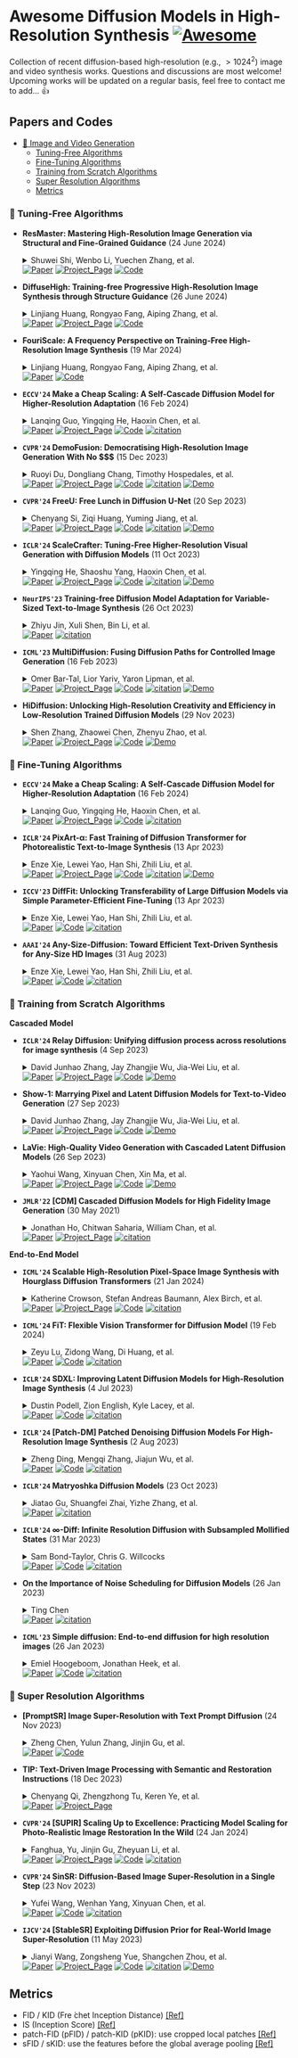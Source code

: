 # Awesome Diffusion Models in High-Resolution Synthesis [![Awesome](https://cdn.rawgit.com/sindresorhus/awesome/d7305f38d29fed78fa85652e3a63e154dd8e8829/media/badge.svg)](https://github.com/sindresorhus/awesome)
Collection of recent diffusion-based high-resolution (e.g., $>1024^2$) image and video synthesis works. Questions and discussions are most welcome! Upcoming works will be updated on a regular basis, feel free to contact me to add... :thumbsup:

## Papers and Codes

- [📍 Image and Video Generation](#papers-and-codes)
  - [Tuning-Free Algorithms](#-tuning-free-algorithms)
  - [Fine-Tuning Algorithms](#-fine-tuning-algorithms)
  - [Training from Scratch Algorithms](#-training-from-scratch-algorithms)
  - [Super Resolution Algorithms](#-super-resolution-algorithms)
  - [Metrics](#metrics)

### 🔅 Tuning-Free Algorithms

+ **ResMaster: Mastering High-Resolution Image Generation via Structural and Fine-Grained Guidance** (24 June 2024)<details><summary>Shuwei Shi, Wenbo Li, Yuechen Zhang, et al.</summary> Shuwei Shi, Wenbo Li, Yuechen Zhang, Jingwen He, Biao Gong, Yinqiang Zheng</details></details>
[![Paper](https://img.shields.io/badge/arXiv-b31b1b.svg)](https://arxiv.org/abs/2406.16476)
[![Project_Page](https://img.shields.io/badge/Project_Page-00CED1)](https://sites.google.com/view/minedreamer/main)
[![Code](https://img.shields.io/github/stars/Shuweis/ResMaster.svg?style=social&label=Star)](https://github.com/Shuweis/ResMaster)

+ **DiffuseHigh: Training-free Progressive High-Resolution Image Synthesis through Structure Guidance** (26 June 2024)<details><summary>Linjiang Huang, Rongyao Fang, Aiping Zhang, et al.</summary> Linjiang Huang, Rongyao Fang, Aiping Zhang, Guanglu Song, Si Liu, Yu Liu, Hongsheng Li</details></details>
[![Paper](https://img.shields.io/badge/arXiv-b31b1b.svg)](https://arxiv.org/abs/2406.18459)
[![Project_Page](https://img.shields.io/badge/Project_Page-00CED1)](https://yhyun225.github.io)
[![Code](https://img.shields.io/github/stars/yhyun225/DiffuseHigh.svg?style=social&label=Star)](https://github.com/yhyun225/DiffuseHigh)

+ **FouriScale: A Frequency Perspective on Training-Free High-Resolution Image Synthesis** (19 Mar 2024)<details><summary>Linjiang Huang, Rongyao Fang, Aiping Zhang, et al.</summary> Linjiang Huang, Rongyao Fang, Aiping Zhang, Guanglu Song, Si Liu, Yu Liu, Hongsheng Li</details></details>
[![Paper](https://img.shields.io/badge/arXiv-b31b1b.svg)](https://arxiv.org/abs/2403.12963)
[![Code](https://img.shields.io/github/stars/LeonHLJ/FouriScale.svg?style=social&label=Star)](https://github.com/LeonHLJ/FouriScale)

+ **`ECCV'24` Make a Cheap Scaling: A Self-Cascade Diffusion Model for Higher-Resolution Adaptation** (16 Feb 2024)<details><summary> Lanqing Guo, Yingqing He, Haoxin Chen, et al.</summary> Lanqing Guo, Yingqing He, Haoxin Chen, Menghan Xia, Xiaodong Cun, Yufei Wang, Siyu Huang, Yong Zhang, Xintao Wang, Qifeng Chen, Ying Shan, Bihan Wen</details></details>
[![Paper](https://img.shields.io/badge/arXiv-b31b1b.svg)](https://arxiv.org/abs/2402.10491)
[![Project_Page](https://img.shields.io/badge/Project_Page-00CED1)](https://guolanqing.github.io/Self-Cascade/)
[![Code](https://img.shields.io/github/stars/GuoLanqing/Self-Cascade.svg?style=social&label=Star)](https://github.com/GuoLanqing/Self-Cascade/)
[![citation](https://img.shields.io/badge/citation-1-blue.svg?paper=9ced6e814457eae83f5415364e266143defc81d1)](https://www.semanticscholar.org/paper/MultiDiffusion%3A-Fusing-Diffusion-Paths-for-Image-Bar-Tal-Yariv/9ced6e814457eae83f5415364e266143defc81d1)

+ **`CVPR'24` DemoFusion: Democratising High-Resolution Image Generation With No $$$** (15 Dec 2023)<details><summary> Ruoyi Du, Dongliang Chang, Timothy Hospedales, et al.</summary> Ruoyi Du, Dongliang Chang, Timothy Hospedales, Yi-Zhe Song, Zhanyu Ma</details></details>
[![Paper](https://img.shields.io/badge/arXiv-b31b1b.svg)](https://arxiv.org/abs/2310.07702)
[![Project_Page](https://img.shields.io/badge/Project_Page-00CED1)](https://ruoyidu.github.io/demofusion/demofusion.html)
[![Code](https://img.shields.io/github/stars/PRIS-CV/DemoFusion.svg?style=social&label=Star)](https://github.com/PRIS-CV/DemoFusion)
[![citation](https://img.shields.io/badge/citation-1-blue.svg?paper=9ced6e814457eae83f5415364e266143defc81d1)](https://www.semanticscholar.org/paper/MultiDiffusion%3A-Fusing-Diffusion-Paths-for-Image-Bar-Tal-Yariv/9ced6e814457eae83f5415364e266143defc81d1)
[![Demo](https://img.shields.io/badge/Demo-EEAD0E)](https://replicate.com/lucataco/demofusion)


+ **`CVPR'24` FreeU: Free Lunch in Diffusion U-Net** (20 Sep 2023)<details><summary> Chenyang Si, Ziqi Huang, Yuming Jiang, et al.</summary> Chenyang Si, Ziqi Huang, Yuming Jiang, Ziwei Liu</details></details>
[![Paper](https://img.shields.io/badge/arXiv-b31b1b.svg)](https://arxiv.org/abs/2309.11497)
[![Project_Page](https://img.shields.io/badge/Project_Page-00CED1)](https://chenyangsi.top/FreeU/)
[![Code](https://img.shields.io/github/stars/ChenyangSi/FreeU.svg?style=social&label=Star)](https://github.com/ChenyangSi/FreeU)
[![citation](https://img.shields.io/badge/citation-1-blue.svg?paper=9ced6e814457eae83f5415364e266143defc81d1)](https://www.semanticscholar.org/paper/MultiDiffusion%3A-Fusing-Diffusion-Paths-for-Image-Bar-Tal-Yariv/9ced6e814457eae83f5415364e266143defc81d1)
[![Demo](https://img.shields.io/badge/Demo-EEAD0E)](https://huggingface.co/spaces/ChenyangSi/FreeU)

+ **`ICLR'24` ScaleCrafter: Tuning-Free Higher-Resolution Visual Generation with Diffusion Models** (11 Oct 2023)<details><summary> Yingqing He, Shaoshu Yang, Haoxin Chen, et al.</summary> Yingqing He, Shaoshu Yang, Haoxin Chen, Xiaodong Cun, Menghan Xia, Yong Zhang, Xintao Wang, Ran He, Qifeng Chen, Ying Shan</details></details>
[![Paper](https://img.shields.io/badge/arXiv-b31b1b.svg)](https://arxiv.org/abs/2310.07702)
[![Project_Page](https://img.shields.io/badge/Project_Page-00CED1)](https://yingqinghe.github.io/scalecrafter/)
[![Code](https://img.shields.io/github/stars/YingqingHe/ScaleCrafter.svg?style=social&label=Star)](https://github.com/YingqingHe/ScaleCrafter)
[![citation](https://img.shields.io/badge/citation-1-blue.svg?paper=9ced6e814457eae83f5415364e266143defc81d1)](https://www.semanticscholar.org/paper/MultiDiffusion%3A-Fusing-Diffusion-Paths-for-Image-Bar-Tal-Yariv/9ced6e814457eae83f5415364e266143defc81d1)
[![Demo](https://img.shields.io/badge/Demo-EEAD0E)](https://replicate.com/cjwbw/scalecrafter)


+ **`NeurIPS'23` Training-free Diffusion Model Adaptation for Variable-Sized Text-to-Image Synthesis** (26 Oct 2023)<details><summary>Zhiyu Jin, Xuli Shen, Bin Li, et al.</summary> Zhiyu Jin, Xuli Shen, Bin Li, Xiangyang Xue</details></details>
[![Paper](https://img.shields.io/badge/arXiv-b31b1b.svg)](https://arxiv.org/abs/2306.08645)
[![citation](https://img.shields.io/badge/citation-1-blue.svg?paper=166b8c2ee52794c46615c5c52d0390d896b79794)](https://www.semanticscholar.org/paper/Training-free-Diffusion-Model-Adaptation-for-Jin-Shen/166b8c2ee52794c46615c5c52d0390d896b79794)


+ **`ICML'23` MultiDiffusion: Fusing Diffusion Paths for Controlled Image Generation** (16 Feb 2023)<details><summary>Omer Bar-Tal, Lior Yariv, Yaron Lipman, et al.</summary> Omer Bar-Tal, Lior Yariv, Yaron Lipman, Tali Dekel</details></details>
[![Paper](https://img.shields.io/badge/arXiv-b31b1b.svg)](https://arxiv.org/abs/2302.08113)
[![Project_Page](https://img.shields.io/badge/Project_Page-00CED1)](https://multidiffusion.github.io)
[![Code](https://img.shields.io/github/stars/omerbt/MultiDiffusion.svg?style=social&label=Star)](https://github.com/omerbt/MultiDiffusion)
[![citation](https://img.shields.io/badge/citation-1-blue.svg?paper=9ced6e814457eae83f5415364e266143defc81d1)](https://www.semanticscholar.org/paper/MultiDiffusion%3A-Fusing-Diffusion-Paths-for-Image-Bar-Tal-Yariv/9ced6e814457eae83f5415364e266143defc81d1)
[![Demo](https://img.shields.io/badge/Demo-EEAD0E)](https://huggingface.co/spaces/weizmannscience/MultiDiffusion)


+ **HiDiffusion: Unlocking High-Resolution Creativity and Efficiency in Low-Resolution Trained Diffusion Models** (29 Nov 2023)<details><summary>Shen Zhang, Zhaowei Chen, Zhenyu Zhao, et al.</summary> Shen Zhang, Zhaowei Chen, Zhenyu Zhao, Yuhao Chen, Yao Tang, Jiajun Liang</details></details>
[![Paper](https://img.shields.io/badge/arXiv-b31b1b.svg)](https://arxiv.org/abs/2311.17528)
[![Project_Page](https://img.shields.io/badge/Project_Page-00CED1)](https://hidiffusion.github.io)
[![Code](https://img.shields.io/github/stars/megvii-research/HiDiffusion.svg?style=social&label=Star)](https://github.com/megvii-research/HiDiffusion)
[![Demo](https://img.shields.io/badge/Demo-EEAD0E)](https://colab.research.google.com/drive/1EiBn9lSnPZTU4cikRRaBBexs429M-qty?usp=drive_link)
  

### 🔅 Fine-Tuning Algorithms



+ **`ECCV'24` Make a Cheap Scaling: A Self-Cascade Diffusion Model for Higher-Resolution Adaptation** (16 Feb 2024)<details><summary> Lanqing Guo, Yingqing He, Haoxin Chen, et al.</summary> Lanqing Guo, Yingqing He, Haoxin Chen, Menghan Xia, Xiaodong Cun, Yufei Wang, Siyu Huang, Yong Zhang, Xintao Wang, Qifeng Chen, Ying Shan, Bihan Wen</details></details>
[![Paper](https://img.shields.io/badge/arXiv-b31b1b.svg)](https://arxiv.org/abs/2402.10491)
[![Project_Page](https://img.shields.io/badge/Project_Page-00CED1)](https://guolanqing.github.io/Self-Cascade/)
[![Code](https://img.shields.io/github/stars/GuoLanqing/Self-Cascade.svg?style=social&label=Star)](https://github.com/GuoLanqing/Self-Cascade/)
[![citation](https://img.shields.io/badge/citation-1-blue.svg?paper=9ced6e814457eae83f5415364e266143defc81d1)](https://www.semanticscholar.org/paper/MultiDiffusion%3A-Fusing-Diffusion-Paths-for-Image-Bar-Tal-Yariv/9ced6e814457eae83f5415364e266143defc81d1)

+ **`ICLR'24` PixArt-α: Fast Training of Diffusion Transformer for Photorealistic Text-to-Image Synthesis** (13 Apr 2023)<details><summary>Enze Xie, Lewei Yao, Han Shi, Zhili Liu, et al.</summary> Enze Xie, Lewei Yao, Han Shi, Zhili Liu, Daquan Zhou, Zhaoqiang Liu, Jiawei Li, Zhenguo Li</details></details>
[![Paper](https://img.shields.io/badge/arXiv-b31b1b.svg)](https://arxiv.org/abs/2310.00426)
[![Project_Page](https://img.shields.io/badge/Project_Page-00CED1)](https://pixart-alpha.github.io)
[![Code](https://img.shields.io/github/stars/PixArt-alpha/PixArt-alpha.svg?style=social&label=Star)](https://github.com/PixArt-alpha/PixArt-alpha)
[![citation](https://img.shields.io/badge/citation-1-blue.svg?paper=9ced6e814457eae83f5415364e266143defc81d1)](https://www.semanticscholar.org/paper/MultiDiffusion%3A-Fusing-Diffusion-Paths-for-Image-Bar-Tal-Yariv/9ced6e814457eae83f5415364e266143defc81d1)
[![Demo](https://img.shields.io/badge/Demo-EEAD0E)](https://huggingface.co/spaces/PixArt-alpha/PixArt-alpha)


+ **`ICCV'23` DiffFit: Unlocking Transferability of Large Diffusion Models via Simple Parameter-Efficient Fine-Tuning** (13 Apr 2023)<details><summary>Enze Xie, Lewei Yao, Han Shi, Zhili Liu, et al.</summary> Enze Xie, Lewei Yao, Han Shi, Zhili Liu, Daquan Zhou, Zhaoqiang Liu, Jiawei Li, Zhenguo Li</details></details>
[![Paper](https://img.shields.io/badge/arXiv-b31b1b.svg)](https://arxiv.org/abs/2304.06648)
[![Code](https://img.shields.io/github/stars/mkshing/DiffFit-pytorch.svg?style=social&label=Star)](https://github.com/mkshing/DiffFit-pytorch)
[![citation](https://img.shields.io/badge/citation-1-blue.svg?paper=9ced6e814457eae83f5415364e266143defc81d1)](https://www.semanticscholar.org/paper/MultiDiffusion%3A-Fusing-Diffusion-Paths-for-Image-Bar-Tal-Yariv/9ced6e814457eae83f5415364e266143defc81d1)


+ **`AAAI'24` Any-Size-Diffusion: Toward Efficient Text-Driven Synthesis for Any-Size HD Images** (31 Aug 2023)<details><summary>Enze Xie, Lewei Yao, Han Shi, Zhili Liu, et al.</summary> Qingping Zheng, Yuanfan Guo, Jiankang Deng, Jianhua Han, Ying Li, Songcen Xu, Hang Xu</details></details>
[![Paper](https://img.shields.io/badge/arXiv-b31b1b.svg)](https://arxiv.org/abs/2308.16582)
[![Code](https://img.shields.io/github/stars/ProAirVerse/Any-Size-Diffusion.svg?style=social&label=Star)](https://github.com/ProAirVerse/Any-Size-Diffusion)
[![citation](https://img.shields.io/badge/citation-1-blue.svg?paper=9ced6e814457eae83f5415364e266143defc81d1)](https://www.semanticscholar.org/paper/MultiDiffusion%3A-Fusing-Diffusion-Paths-for-Image-Bar-Tal-Yariv/9ced6e814457eae83f5415364e266143defc81d1)



### 🔅 Training from Scratch Algorithms

**Cascaded Model**

+ **`ICLR'24` Relay Diffusion: Unifying diffusion process across resolutions for image synthesis** (4 Sep 2023)<details><summary>David Junhao Zhang, Jay Zhangjie Wu, Jia-Wei Liu, et al.</summary> David Junhao Zhang, Jay Zhangjie Wu, Jia-Wei Liu, Rui Zhao, Lingmin Ran, Yuchao Gu, Difei Gao, Mike Zheng Shou</details></details>
[![Paper](https://img.shields.io/badge/arXiv-b31b1b.svg)](https://arxiv.org/abs/2309.03350)
[![Project_Page](https://img.shields.io/badge/Project_Page-00CED1)](https://showlab.github.io/Show-1/)
[![Code](https://img.shields.io/github/stars/THUDM/RelayDiffusion.svg?style=social&label=Star)](https://github.com/THUDM/RelayDiffusion)
[![Demo](https://img.shields.io/badge/Demo-EEAD0E)](https://huggingface.co/spaces/PixArt-alpha/PixArt-alpha](https://replicate.com/cjwbw/lavie))

+ **Show-1: Marrying Pixel and Latent Diffusion Models for Text-to-Video Generation** (27 Sep 2023)<details><summary>David Junhao Zhang, Jay Zhangjie Wu, Jia-Wei Liu, et al.</summary> David Junhao Zhang, Jay Zhangjie Wu, Jia-Wei Liu, Rui Zhao, Lingmin Ran, Yuchao Gu, Difei Gao, Mike Zheng Shou</details></details>
[![Paper](https://img.shields.io/badge/arXiv-b31b1b.svg)](https://arxiv.org/abs/2309.15818)
[![Project_Page](https://img.shields.io/badge/Project_Page-00CED1)](https://showlab.github.io/Show-1/)
[![Code](https://img.shields.io/github/stars/showlab/Show-1.svg?style=social&label=Star)](https://github.com/showlab/Show-1)
[![Demo](https://img.shields.io/badge/Demo-EEAD0E)](https://huggingface.co/spaces/PixArt-alpha/PixArt-alpha](https://replicate.com/cjwbw/show-1))


+ **LaVie: High-Quality Video Generation with Cascaded Latent Diffusion Models** (26 Sep 2023)<details><summary>Yaohui Wang, Xinyuan Chen, Xin Ma, et al.</summary> Yaohui Wang, Xinyuan Chen, Xin Ma, Shangchen Zhou, Ziqi Huang, Yi Wang, Ceyuan Yang, Yinan He, Jiashuo Yu, Peiqing Yang, Yuwei Guo, Tianxing Wu, Chenyang Si, Yuming Jiang, Cunjian Chen, Chen Change Loy, Bo Dai, Dahua Lin, Yu Qiao, Ziwei Liu</details></details>
[![Paper](https://img.shields.io/badge/arXiv-b31b1b.svg)](https://arxiv.org/abs/2309.15103)
[![Project_Page](https://img.shields.io/badge/Project_Page-00CED1)](https://vchitect.github.io/LaVie-project/)
[![Code](https://img.shields.io/github/stars/Vchitect/LaVie.svg?style=social&label=Star)](https://github.com/Vchitect/LaVie)
[![Demo](https://img.shields.io/badge/Demo-EEAD0E)](https://huggingface.co/spaces/PixArt-alpha/PixArt-alpha](https://replicate.com/cjwbw/lavie))

+ **`JMLR'22` [CDM] Cascaded Diffusion Models for High Fidelity Image Generation** (30 May 2021)<details><summary>Jonathan Ho, Chitwan Saharia, William Chan, et al.</summary> Jonathan Ho, Chitwan Saharia, William Chan, David J. Fleet, Mohammad Norouzi, Tim Salimans</details></details>
[![Paper](https://img.shields.io/badge/arXiv-b31b1b.svg)](https://arxiv.org/abs/2106.15282)
[![Project_Page](https://img.shields.io/badge/Project_Page-00CED1)](https://cascaded-diffusion.github.io/)
[![citation](https://img.shields.io/badge/citation-1-blue.svg?paper=9ced6e814457eae83f5415364e266143defc81d1)](https://www.semanticscholar.org/paper/MultiDiffusion%3A-Fusing-Diffusion-Paths-for-Image-Bar-Tal-Yariv/9ced6e814457eae83f5415364e266143defc81d1)

  


**End-to-End Model**

+ **`ICML'24` Scalable High-Resolution Pixel-Space Image Synthesis with Hourglass Diffusion Transformers** (21 Jan 2024)<details><summary>Katherine Crowson, Stefan Andreas Baumann, Alex Birch, et al. </summary> Katherine Crowson, Stefan Andreas Baumann, Alex Birch, Tanishq Mathew Abraham, Daniel Z. Kaplan, Enrico Shippole</details></details>
[![Paper](https://img.shields.io/badge/arXiv-b31b1b.svg)](https://arxiv.org/pdf/2401.11605)
[![Project_Page](https://img.shields.io/badge/Project_Page-00CED1)](https://crowsonkb.github.io/hourglass-diffusion-transformers/)
[![Code](https://img.shields.io/github/stars/crowsonkb/k-diffusion.svg?style=social&label=Star)](https://github.com/crowsonkb/k-diffusion)
[![citation](https://img.shields.io/badge/citation-1-blue.svg?paper=9ced6e814457eae83f5415364e266143defc81d1)](https://www.semanticscholar.org/paper/MultiDiffusion%3A-Fusing-Diffusion-Paths-for-Image-Bar-Tal-Yariv/9ced6e814457eae83f5415364e266143defc81d1)

+ **`ICML'24` FiT: Flexible Vision Transformer for Diffusion Model** (19 Feb 2024)<details><summary>Zeyu Lu, Zidong Wang, Di Huang, et al. </summary> Zeyu Lu, Zidong Wang, Di Huang, Chengyue Wu, Xihui Liu, Wanli Ouyang, Lei Bai</details></details>
[![Paper](https://img.shields.io/badge/arXiv-b31b1b.svg)](https://arxiv.org/abs/2402.12376)
[![Code](https://img.shields.io/github/stars/whlzy/FiT.svg?style=social&label=Star)](https://github.com/whlzy/FiT)
[![citation](https://img.shields.io/badge/citation-1-blue.svg?paper=9ced6e814457eae83f5415364e266143defc81d1)](https://www.semanticscholar.org/paper/MultiDiffusion%3A-Fusing-Diffusion-Paths-for-Image-Bar-Tal-Yariv/9ced6e814457eae83f5415364e266143defc81d1)

+ **`ICLR'24` SDXL: Improving Latent Diffusion Models for High-Resolution Image Synthesis** (4 Jul 2023)<details><summary>Dustin Podell, Zion English, Kyle Lacey, et al. </summary> Dustin Podell, Zion English, Kyle Lacey, Andreas Blattmann, Tim Dockhorn, Jonas Müller, Joe Penna, Robin Rombach</details></details>
[![Paper](https://img.shields.io/badge/arXiv-b31b1b.svg)](https://arxiv.org/abs/2307.01952)
[![Code](https://img.shields.io/github/stars/Stability-AI/generative-models.svg?style=social&label=Star)](https://github.com/Stability-AI/generative-models)
[![citation](https://img.shields.io/badge/citation-1-blue.svg?paper=9ced6e814457eae83f5415364e266143defc81d1)](https://www.semanticscholar.org/paper/MultiDiffusion%3A-Fusing-Diffusion-Paths-for-Image-Bar-Tal-Yariv/9ced6e814457eae83f5415364e266143defc81d1)

+ **`ICLR'24` [Patch-DM] Patched Denoising Diffusion Models For High-Resolution Image Synthesis** (2 Aug 2023)<details><summary>Zheng Ding, Mengqi Zhang, Jiajun Wu, et al. </summary> Zheng Ding, Mengqi Zhang, Jiajun Wu, Zhuowen Tu</details></details>
[![Paper](https://img.shields.io/badge/arXiv-b31b1b.svg)](https://arxiv.org/abs/2308.01316)
[![Code](https://img.shields.io/github/stars/mlpc-ucsd/Patch-DM.svg?style=social&label=Star)](https://github.com/mlpc-ucsd/Patch-DM)
[![citation](https://img.shields.io/badge/citation-1-blue.svg?paper=9ced6e814457eae83f5415364e266143defc81d1)](https://www.semanticscholar.org/paper/MultiDiffusion%3A-Fusing-Diffusion-Paths-for-Image-Bar-Tal-Yariv/9ced6e814457eae83f5415364e266143defc81d1)

+ **`ICLR'24` Matryoshka Diffusion Models** (23 Oct 2023)<details><summary>Jiatao Gu, Shuangfei Zhai, Yizhe Zhang, et al. </summary>Jiatao Gu, Shuangfei Zhai, Yizhe Zhang, Josh Susskind, Navdeep Jaitly</details></details>
[![Paper](https://img.shields.io/badge/arXiv-b31b1b.svg)](https://arxiv.org/abs/2310.15111)
[![citation](https://img.shields.io/badge/citation-1-blue.svg?paper=9ced6e814457eae83f5415364e266143defc81d1)](https://www.semanticscholar.org/paper/MultiDiffusion%3A-Fusing-Diffusion-Paths-for-Image-Bar-Tal-Yariv/9ced6e814457eae83f5415364e266143defc81d1)

+ **`ICLR'24` ∞-Diff: Infinite Resolution Diffusion with Subsampled Mollified States** (31 Mar 2023)<details><summary>Sam Bond-Taylor, Chris G. Willcocks</summary> Sam Bond-Taylor, Chris G. Willcocks</details></details>
[![Paper](https://img.shields.io/badge/arXiv-b31b1b.svg)](https://arxiv.org/abs/2303.18242)
[![Code](https://img.shields.io/github/stars/samb-t/infty-diff.svg?style=social&label=Star)](https://github.com/samb-t/infty-diff)
[![citation](https://img.shields.io/badge/citation-1-blue.svg?paper=9ced6e814457eae83f5415364e266143defc81d1)](https://www.semanticscholar.org/paper/MultiDiffusion%3A-Fusing-Diffusion-Paths-for-Image-Bar-Tal-Yariv/9ced6e814457eae83f5415364e266143defc81d1)

+ **On the Importance of Noise Scheduling for Diffusion Models** (26 Jan 2023)<details><summary>Ting Chen</summary> Ting Chen</details></details>
[![Paper](https://img.shields.io/badge/arXiv-b31b1b.svg)](https://arxiv.org/abs/2301.10972)
[![citation](https://img.shields.io/badge/citation-1-blue.svg?paper=9ced6e814457eae83f5415364e266143defc81d1)](https://www.semanticscholar.org/paper/MultiDiffusion%3A-Fusing-Diffusion-Paths-for-Image-Bar-Tal-Yariv/9ced6e814457eae83f5415364e266143defc81d1)


+ **`ICML'23` Simple diffusion: End-to-end diffusion for high resolution images** (26 Jan 2023)<details><summary>Emiel Hoogeboom, Jonathan Heek, et al.</summary> Emiel Hoogeboom, Jonathan Heek, Tim Salimans</details></details>
[![Paper](https://img.shields.io/badge/arXiv-b31b1b.svg)](https://arxiv.org/abs/2301.11093)
[![Code](https://img.shields.io/github/stars/patil-suraj/simple-diffusion.svg?style=social&label=Star)](https://github.com/patil-suraj/simple-diffusion)
[![citation](https://img.shields.io/badge/citation-1-blue.svg?paper=9ced6e814457eae83f5415364e266143defc81d1)](https://www.semanticscholar.org/paper/MultiDiffusion%3A-Fusing-Diffusion-Paths-for-Image-Bar-Tal-Yariv/9ced6e814457eae83f5415364e266143defc81d1)


  


### 🔅 Super Resolution Algorithms


+ **[PromptSR] Image Super-Resolution with Text Prompt Diffusion** (24 Nov 2023)<details><summary>Zheng Chen, Yulun Zhang, Jinjin Gu, et al.</summary> Zheng Chen, Yulun Zhang, Jinjin Gu, Xin Yuan, Linghe Kong, Guihai Chen, Xiaokang Yang</details></details>
[![Paper](https://img.shields.io/badge/arXiv-b31b1b.svg)](https://arxiv.org/abs/2305.07015)
[![Code](https://img.shields.io/github/stars/zhengchen1999/PromptSR.svg?style=social&label=Star)](https://github.com/zhengchen1999/PromptSR)


+ **TIP: Text-Driven Image Processing with Semantic and Restoration Instructions** (18 Dec 2023)<details><summary>Chenyang Qi, Zhengzhong Tu, Keren Ye, et al.</summary> Chenyang Qi, Zhengzhong Tu, Keren Ye, Mauricio Delbracio, Peyman Milanfar, Qifeng Chen, Hossein Talebi</details></details>
[![Paper](https://img.shields.io/badge/arXiv-b31b1b.svg)](https://arxiv.org/abs/2305.07015)
[![Project_Page](https://img.shields.io/badge/Project_Page-00CED1)](https://chenyangqiqi.github.io/tip/)

+ **`CVPR'24` [SUPIR] Scaling Up to Excellence: Practicing Model Scaling for Photo-Realistic Image Restoration In the Wild** (24 Jan 2024)<details><summary>Fanghua, Yu, Jinjin Gu, Zheyuan Li, et al.</summary> Fanghua, Yu, Jinjin Gu, Zheyuan Li, Jinfan Hu, Xiangtao Kong, Xintao Wang, Jingwen He, Yu Qiao, Chao Dong</details></details>
[![Paper](https://img.shields.io/badge/arXiv-b31b1b.svg)](https://arxiv.org/abs/2401.13627)
[![Project_Page](https://img.shields.io/badge/Project_Page-00CED1)](https://supir.xpixel.group)
[![Code](https://img.shields.io/github/stars/Fanghua-Yu/SUPIR.svg?style=social&label=Star)](https://github.com/Fanghua-Yu/SUPIR)
[![citation](https://img.shields.io/badge/citation-1-blue.svg?paper=9ced6e814457eae83f5415364e266143defc81d1)](https://www.semanticscholar.org/paper/MultiDiffusion%3A-Fusing-Diffusion-Paths-for-Image-Bar-Tal-Yariv/9ced6e814457eae83f5415364e266143defc81d1)

+ **`CVPR'24` SinSR: Diffusion-Based Image Super-Resolution in a Single Step** (23 Nov 2023)<details><summary>Yufei Wang, Wenhan Yang, Xinyuan Chen, et al.</summary> Yufei Wang, Wenhan Yang, Xinyuan Chen, Yaohui Wang, Lanqing Guo, Lap-Pui Chau, Ziwei Liu, Yu Qiao, Alex C. Kot, Bihan Wen</details></details>
[![Paper](https://img.shields.io/badge/arXiv-b31b1b.svg)](https://arxiv.org/abs/2311.14760)
[![Code](https://img.shields.io/github/stars/wyf0912/SinSR.svg?style=social&label=Star)](https://github.com/wyf0912/SinSR/)
[![citation](https://img.shields.io/badge/citation-1-blue.svg?paper=9ced6e814457eae83f5415364e266143defc81d1)](https://www.semanticscholar.org/paper/MultiDiffusion%3A-Fusing-Diffusion-Paths-for-Image-Bar-Tal-Yariv/9ced6e814457eae83f5415364e266143defc81d1)


+ **`IJCV'24` [StableSR] Exploiting Diffusion Prior for Real-World Image Super-Resolution** (11 May 2023)<details><summary>Jianyi Wang, Zongsheng Yue, Shangchen Zhou, et al.</summary> Jianyi Wang, Zongsheng Yue, Shangchen Zhou, Kelvin C.K. Chan, Chen Change Loy</details></details>
[![Paper](https://img.shields.io/badge/arXiv-b31b1b.svg)](https://arxiv.org/abs/2305.07015)
[![Project_Page](https://img.shields.io/badge/Project_Page-00CED1)](https://iceclear.github.io/projects/stablesr/)
[![Code](https://img.shields.io/github/stars/IceClear/StableSR.svg?style=social&label=Star)](https://github.com/IceClear/StableSR)
[![citation](https://img.shields.io/badge/citation-1-blue.svg?paper=9ced6e814457eae83f5415364e266143defc81d1)](https://www.semanticscholar.org/paper/MultiDiffusion%3A-Fusing-Diffusion-Paths-for-Image-Bar-Tal-Yariv/9ced6e814457eae83f5415364e266143defc81d1)
[![Demo](https://img.shields.io/badge/Demo-EEAD0E)](https://huggingface.co/spaces/Iceclear/StableSR)




## Metrics

* FID / KID (Fre ́chet Inception Distance) [[Ref]](https://en.wikipedia.org/wiki/Fréchet_inception_distance)
* IS (Inception Score) [[Ref]](https://proceedings.neurips.cc/paper/2016/file/8a3363abe792db2d8761d6403605aeb7-Paper.pdf)
* patch-FID (pFID) / patch-KID (pKID): use cropped local patches [[Ref]](https://arxiv.org/abs/2204.07156)
* sFID / sKID: use the features before the global average pooling [[Ref]](https://arxiv.org/abs/2103.03841)

